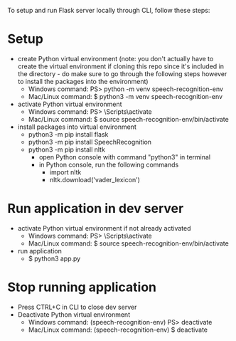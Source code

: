 To setup and run Flask server locally through CLI, follow these steps:

# Setup

- create Python virtual environment (note: you don't actually have to create the virtual environment if cloning this repo since it's included in the directory - do make sure to go through the following steps however to install the packages into the environment)
  - Windows command: PS> python -m venv speech-recognition-env
  - Mac/Linux command: $ python3 -m venv speech-recognition-env
- activate Python virtual environment
  - Windows command: PS> \Scripts\activate
  - Mac/Linux command: $ source speech-recognition-env/bin/activate
- install packages into virtual environment
  - python3 -m pip install flask
  - python3 -m pip install SpeechRecognition
  - python3 -m pip install nltk
    - open Python console with command "python3" in terminal
    - in Python console, run the following commands
      - import nltk
      - nltk.download('vader_lexicon')

# Run application in dev server

- activate Python virtual environment if not already activated
  - Windows command: PS> \Scripts\activate
  - Mac/Linux command: $ source speech-recognition-env/bin/activate
- run application
  - $ python3 app.py

# Stop running application

- Press CTRL+C in CLI to close dev server
- Deactivate Python virtual environment
  - Windows command: (speech-recognition-env) PS> deactivate
  - Mac/Linux command: (speech-recognition-env) $ deactivate
